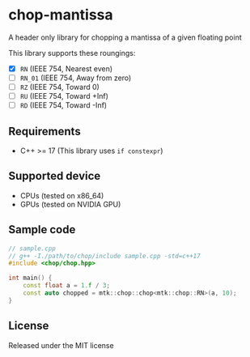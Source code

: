 # chop-mantissa

A header only library for chopping a mantissa of a given floating point

This library supports these roungings:
- [x] `RN` (IEEE 754, Nearest even)
- [ ] `RN_01` (IEEE 754, Away from zero)
- [ ] `RZ` (IEEE 754, Toward 0)
- [ ] `RU` (IEEE 754, Toward +Inf)
- [ ] `RD` (IEEE 754, Toward -Inf)

## Requirements
- C++ >= 17 (This library uses `if constexpr`)

## Supported device
- CPUs (tested on x86_64)
- GPUs (tested on NVIDIA GPU)

## Sample code
```cpp
// sample.cpp
// g++ -I./path/to/chop/include sample.cpp -std=c++17
#include <chop/chop.hpp>

int main() {
	const float a = 1.f / 3;
	const auto chopped = mtk::chop::chop<mtk::chop::RN>(a, 10);
}
```

## License
Released under the MIT license
